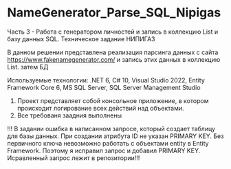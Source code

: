 # NameGenerator_Parse_SQL_Nipigas
Часть 3 - Работа с генератором личностей и запись в коллекцию List и базу данных SQL. Техническое задание НИПИГАЗ

В данном решении представлена реализация парсинга данных с сайта https://www.fakenamegenerator.com/ и запись этих данных в коллекцию List. затем БД

Используемые технологии: .NET 6, C# 10, Visual Studio 2022, Entity Framework Core 6, MS SQL Server, SQL Server Management Studio

1. Проект представляет собой консольное приложение, в котором происходит логирование всех действий над объектами. 
2. Все требованя заадния выполнены

!!! В задании ошибка в написанном запросе, который создает таблицу для базы данных. При создании атрибута ID не указан PRIMARY KEY. Без первичного ключа невозможно 
работать с объектами entity в Entity Framework. Поэтому я исправил запрос и добавил PRIMARY KEY. Исравленный запрос лежит в репозитории!!!

